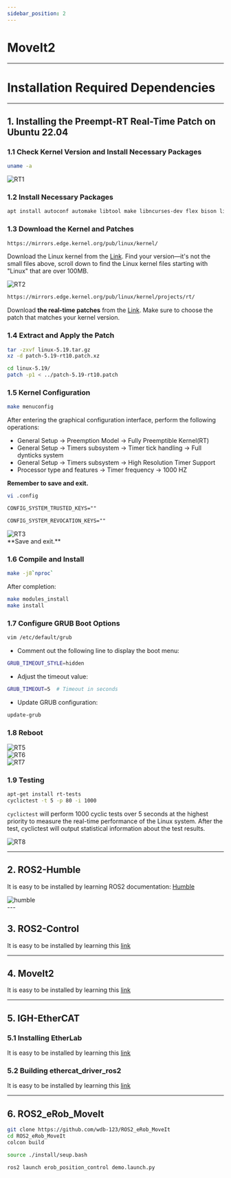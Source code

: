 ```yaml
---
sidebar_position: 2
---
```


# MoveIt2
---
# Installation Required Dependencies

---
## 1. Installing the Preempt-RT Real-Time Patch on Ubuntu 22.04

### 1.1 Check Kernel Version and Install Necessary Packages

```bash
uname -a
```
<div class="MoveIt">
  <a>
    <img src="/img/RT1.png" alt="RT1" style={{ width: 'auto', height: '500' }} />
  </a>
</div>


### 1.2  Install Necessary Packages

```bash
apt install autoconf automake libtool make libncurses-dev flex bison libelf-dev libssl-dev zstd net-tools
```
### 1.3 Download the Kernel and Patches

```bash
https://mirrors.edge.kernel.org/pub/linux/kernel/
```

Download the Linux kernel from the [Link](https://mirrors.edge.kernel.org/pub/linux/kernel/). Find your version—it's not the small files above, scroll down to find the Linux kernel files starting with "Linux" that are over 100MB.

<div class="MoveIt">
  <a>
    <img src="/img/RT2.png" alt="RT2" style={{ width: '1200', height: 'auto' }} />
  </a>
</div>

```bash
https://mirrors.edge.kernel.org/pub/linux/kernel/projects/rt/
```
Download **the real-time patches** from the [Link](https://mirrors.edge.kernel.org/pub/linux/kernel/projects/rt/). Make sure to choose the patch that matches your kernel version.

### 1.4 Extract and Apply the Patch

```bash
tar -zxvf linux-5.19.tar.gz
xz -d patch-5.19-rt10.patch.xz
```

```bash
cd linux-5.19/
patch -p1 < ../patch-5.19-rt10.patch
```

### 1.5  Kernel Configuration

```bash
make menuconfig
```

After entering the graphical configuration interface, perform the following operations:

- General Setup -> Preemption Model -> Fully Preemptible Kernel(RT)
- General Setup -> Timers subsystem -> Timer tick handling -> Full dynticks system
- General Setup -> Timers subsystem -> High Resolution Timer Support
- Processor type and features -> Timer frequency -> 1000 HZ

**Remember to save and exit.**

```bash
vi .config
```

``` txt
CONFIG_SYSTEM_TRUSTED_KEYS=""

CONFIG_SYSTEM_REVOCATION_KEYS=""
```
<div class="MoveIt">
  <a>
    <img src="/img/RT3.png" alt="RT3" style={{ width: '600', height: 'auto' }} />
  </a>
</div>
**Save and exit.**


### 1.6 Compile and Install

```bash
make -j8`nproc`
```
After completion:

```bash
make modules_install
make install
```

### 1.7 Configure GRUB Boot Options

```bash
vim /etc/default/grub
```
- Comment out the following line to display the boot menu:

```bash
GRUB_TIMEOUT_STYLE=hidden
```

- Adjust the timeout value:

```bash
GRUB_TIMEOUT=5  # Timeout in seconds
```

- Update GRUB configuration:

```bash 
update-grub
```
### 1.8 Reboot

<div class="MoveIt">
  <a>
    <img src="/img/RT5.png" alt="RT5" style={{ width: '600', height: 'auto' }} />
  </a>
</div>

<div class="MoveIt">
  <a>
    <img src="/img/RT6.png" alt="RT6" style={{ width: '600', height: 'auto' }} />
  </a>
</div>

<div class="MoveIt">
  <a>
    <img src="/img/RT7.png" alt="RT7" style={{ width: '600', height: 'auto' }} />
  </a>
</div>

### 1.9 Testing

```bash 
apt-get install rt-tests 
cyclictest -t 5 -p 80 -i 1000
```

`cyclictest` will perform 1000 cyclic tests over 5 seconds at the highest priority to measure the real-time performance of the Linux system. After the test, cyclictest will output statistical information about the test results.

<div class="MoveIt">
  <a>
    <img src="/img/RT8.png" alt="RT8" style={{ width: '600', height: 'auto' }} />
  </a>
</div>

---

## 2. ROS2-Humble

It is easy to be installed by learning ROS2 documentation: [Humble](https://docs.ros.org/en/humble/Installation/Ubuntu-Install-Debs.html)
<div class="MoveIt">
  <a>
    <img src="/img/humble.png" alt="humble" style={{ width: '800', height: 'auto' }} />
  </a>
</div>
---

## 3. ROS2-Control

 It is easy to be installed by learning this [link](https://control.ros.org/rolling/doc/getting_started/getting_started.html#binary-packages) 

---
## 4. MoveIt2

 It is easy to be installed by learning this [link](https://moveit.picknik.ai/humble/doc/tutorials/getting_started/getting_started.html)

 ---
## 5. IGH-EtherCAT

 ### 5.1 Installing EtherLab  
 It is easy to be installed by learning this [link](https://moveit.picknik.ai/humble/doc/tutorials/getting_started/getting_started.html)

 ### 5.2 Building ethercat_driver_ros2  

 It is easy to be installed by learning this [link](https://icube-robotics.github.io/ethercat_driver_ros2/quickstart/installation.html#building-ethercat-driver-ros2)

 ---

## 6. ROS2_eRob_MoveIt

```bash
git clone https://github.com/wdb-123/ROS2_eRob_MoveIt
cd ROS2_eRob_MoveIt
colcon build 

source ./install/seup.bash

ros2 launch erob_position_control demo.launch.py
```
